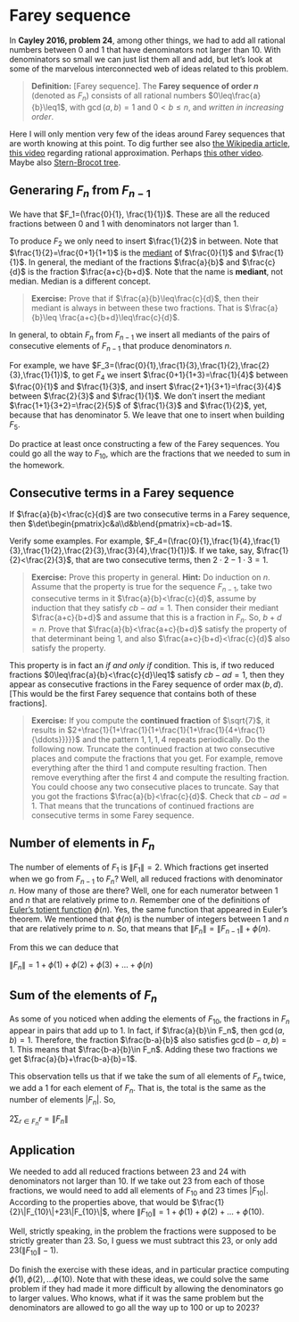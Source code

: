 # Farey sequence

In **Cayley 2016, problem 24**, among other things, we had to add all rational numbers between $0$ and $1$ that have denominators not larger than $10$. With denominators so small we can just list them all and add, but let’s look at some of the marvelous interconnected web of ideas related to this problem.

> **Definition:** \[Farey sequence\]. The **Farey sequence of order $n$** (denoted as $F_n$) consists of all rational numbers $0\leq\frac{a}{b}\leq1$, with $\gcd(a,b)=1$ and $0<b\leq n$, and _written in increasing order_.

Here I will only mention very few of the ideas around Farey sequences that are worth knowing at this point. To dig further see also [the Wikipedia article](https://en.wikipedia.org/wiki/Farey_sequence), [this video](https://www.youtube.com/watch?v=uFWJuZQLKJs) regarding rational approximation. Perhaps [this other video](https://www.youtube.com/watch?v=uFWJuZQLKJs). Maybe also [Stern-Brocot tree](https://en.wikipedia.org/wiki/Stern%E2%80%93Brocot_tree).

## Generaring $F_n$ from $F_{n-1}$

We have that $F_1=(\frac{0}{1}, \frac{1}{1})$. These are all the reduced fractions between $0$ and $1$ with denominators not larger than $1$.

To produce $F_2$ we only need to insert $\frac{1}{2}$ in between. Note that $\frac{1}{2}=\frac{0+1}{1+1}$ is the [mediant](https://en.wikipedia.org/wiki/Mediant_(mathematics)) of $\frac{0}{1}$ and $\frac{1}{1}$. In general, the mediant of the fractions $\frac{a}{b}$ and $\frac{c}{d}$ is the fraction $\frac{a+c}{b+d}$. Note that the name is **mediant**, not median. Median is a different concept.

> **Exercise:** Prove that if $\frac{a}{b}\leq\frac{c}{d}$, then their mediant is always in between these two fractions. That is $\frac{a}{b}\leq \frac{a+c}{b+d}\leq\frac{c}{d}$.

In general, to obtain $F_n$ from $F_{n-1}$ we insert all mediants of the pairs of consecutive elements of $F_{n-1}$ that produce denominators $n$.

For example, we have $F_3=(\frac{0}{1},\frac{1}{3},\frac{1}{2},\frac{2}{3},\frac{1}{1})$, to get $F_4$ we insert $\frac{0+1}{1+3}=\frac{1}{4}$ between $\frac{0}{1}$ and $\frac{1}{3}$, and insert $\frac{2+1}{3+1}=\frac{3}{4}$ between $\frac{2}{3}$ and $\frac{1}{1}$. We don’t insert the mediant $\frac{1+1}{3+2}=\frac{2}{5}$ of $\frac{1}{3}$ and $\frac{1}{2}$, yet, because that has denominator $5$. We leave that one to insert when building $F_5$.

Do practice at least once constructing a few of the Farey sequences. You could go all the way to $F_{10}$, which are the fractions that we needed to sum in the homework.

## Consecutive terms in a Farey sequence

If $\frac{a}{b}<\frac{c}{d}$ are two consecutive terms in a Farey sequence, then $\det\begin{pmatrix}c&a\\d&b\end{pmatrix}=cb-ad=1$.

Verify some examples. For example, $F_4=(\frac{0}{1},\frac{1}{4},\frac{1}{3},\frac{1}{2},\frac{2}{3},\frac{3}{4},\frac{1}{1})$. If we take, say, $\frac{1}{2}<\frac{2}{3}$, that are two consecutive terms, then $2\cdot 2-1\cdot 3=1$.

> **Exercise:** Prove this property in general. **Hint:** Do induction on $n$. Assume that the property is true for the sequence $F_{n-1}$, take two consecutive terms in it $\frac{a}{b}<\frac{c}{d}$, assume by induction that they satisfy $cb-ad=1$. Then consider their mediant $\frac{a+c}{b+d}$ and assume that this is a fraction in $F_n$. So, $b+d=n$. Prove that $\frac{a}{b}<\frac{a+c}{b+d}$ satisfy the property of that determinant being $1$, and also $\frac{a+c}{b+d}<\frac{c}{d}$ also satisfy the property.

This property is in fact an _if and only if_ condition. This is, if two reduced fractions $0\leq\frac{a}{b}<\frac{c}{d}\leq1$ satisfy $cb-ad=1$, then they appear as consecutive fractions in the Farey sequence of order $\max(b,d)$. \[This would be the first Farey sequence that contains both of these fractions\].

> **Exercise:** If you compute the **continued fraction** of $\sqrt{7}$, it results in $2+\frac{1}{1+\frac{1}{1+\frac{1}{1+\frac{1}{4+\frac{1}{\ddots}}}}}$ and the pattern $1,1,1,4$ repeats periodically. Do the following now. Truncate the continued fraction at two consecutive places and compute the fractions that you get. For example, remove everything after the third $1$ and compute resulting fraction. Then remove everything after the first $4$ and compute the resulting fraction. You could choose any two consecutive places to truncate. Say that you got the fractions $\frac{a}{b}<\frac{c}{d}$. Check that $cb-ad=1$. That means that the truncations of continued fractions are consecutive terms in some Farey sequence.

## Number of elements in $F_n$

The number of elements of $F_1$ is $\|F_1\|=2$. Which fractions get inserted when we go from $F_{n-1}$ to $F_n$? Well, all reduced fractions with denominator $n$. How many of those are there? Well, one for each numerator between $1$ and $n$ that are relatively prime to $n$. Remember one of the definitions of [Euler’s totient function](https://en.wikipedia.org/wiki/Euler%27s_totient_function) $\phi(n)$. Yes, the same function that appeared in Euler’s theorem. We mentioned that $\phi(n)$ is the number of integers between $1$ and $n$ that are relatively prime to $n$. So, that means that $\|F_n\|=\|F_{n-1}\|+\phi(n)$.

From this we can deduce that

$\|F_n\|=1+\phi(1)+\phi(2)+\phi(3)+...+\phi(n)$

## Sum of the elements of $F_n$

As some of you noticed when adding the elements of $F_{10}$, the fractions in $F_n$ appear in pairs that add up to $1$. In fact, if $\frac{a}{b}\in F_n$, then $\gcd(a,b)=1$. Therefore, the fraction $\frac{b-a}{b}$ also satisfies $\gcd(b-a,b)=1$. This means that $\frac{b-a}{b}\in F_n$. Adding these two fractions we get $\frac{a}{b}+\frac{b-a}{b}=1$.

This observation tells us that if we take the sum of all elements of $F_n$ twice, we add a $1$ for each element of $F_n$. That is, the total is the same as the number of elements $|F_n|$. So,

$2\sum_{r\in F_n}r=\|F_n\|$

## Application

We needed to add all reduced fractions between $23$ and $24$ with denominators not larger than $10$. If we take out $23$ from each of those fractions, we would need to add all elements of $F_{10}$ and $23$ times $|F_{10}|$. According to the properties above, that would be $\frac{1}{2}\|F_{10}\|+23\|F_{10}\|$, where $\|F_{10}\|=1+\phi(1)+\phi(2)+...+\phi(10)$.

Well, strictly speaking, in the problem the fractions were supposed to be strictly greater than $23$. So, I guess we must subtract this $23$, or only add $23(\|F_{10}\|-1)$.

Do finish the exercise with these ideas, and in particular practice computing $\phi(1),\phi(2),...\phi(10)$. Note that with these ideas, we could solve the same problem if they had made it more difficult by allowing the denominators go to larger values. Who knows, what if it was the same problem but the denominators are allowed to go all the way up to $100$ or up to $2023$?
